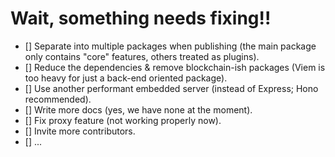 # Wait, something needs fixing!!

- [] Separate into multiple packages when publishing (the main package only contains "core" features, others treated as plugins).
- [] Reduce the dependencies & remove blockchain-ish packages (Viem is too heavy for just a back-end oriented package).
- [] Use another performant embedded server (instead of Express; Hono recommended).
- [] Write more docs (yes, we have none at the moment).
- [] Fix proxy feature (not working properly now).
- [] Invite more contributors.
- [] ...
